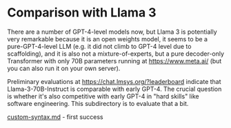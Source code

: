 # Comparison with Llama 3

There are a number of GPT-4-level models now, but Llama 3 is potentially very remarkable because it is an open weights model,
it seems to be a pure-GPT-4-level LLM (e.g. it did not climb to GPT-4 level due to scaffolding), and it is also not a mixture-of-experts,
but a pure decoder-only Transformer with only 70B parameters running at https://www.meta.ai/ (but you can also run it on your own server).

Preliminary evaluations at https://chat.lmsys.org/?leaderboard indicate that Llama-3-70B-Instruct is comparable with early GPT-4. 
The crucial question is whether it's also competitive with early GPT-4 in "hard skills" like software engineering. This subdirectory
is to evaluate that a bit.

[custom-syntax.md](custom-syntax.md) - first success
